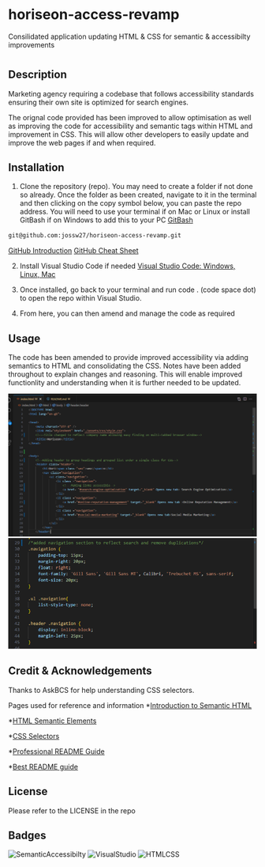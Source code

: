 # horiseon-access-revamp
 Consilidated application updating HTML & CSS for semantic & accessibilty improvements
# <Horiseon-Access-Revamp>

## Description

Marketing agency requiring a codebase that follows accessibility standards ensuring their own site is optimized for search engines.

The orignal code provided has been improved to allow optimisation as well as improving the code for accessibility and semantic tags within HTML and improvement in CSS. This will allow other developers to easily update and improve the web pages if and when required.


## Installation

1. Clone the repository (repo). You may need to create a folder if not done so already. Once the folder as been created, navigate to it in the terminal and then clicking on the copy symbol below, you can paste the repo address.
You will need to use your terminal if on Mac or Linux or install GitBash if on Windows to add this to your PC 
[GitBash](https://gitforwindows.org/)
  ```sh
  git@github.com:jossw27/horiseon-access-revamp.git
   ``` 
[GitHub Introduction](https://digital.gov/resources/an-introduction-github/)
[GitHub Cheat Sheet](https://education.github.com/git-cheat-sheet-education.pdf)

2. Install Visual Studio Code if needed [Visual Studio Code: Windows, Linux, Mac](https://code.visualstudio.com/download)

3. Once installed, go back to your terminal and run code . (code space dot) to open the repo within Visual Studio.

4. From here, you can then amend and manage the code as required


## Usage

The code has been amended to provide improved accessibility via adding semantics to HTML and consolidating the CSS. Notes have been added throughout to explain changes and reasoning. This will enable improved functionlity and understanding when it is further needed to be updated. 

![HTML](https://github.com/jossw27/horiseon-access-revamp/blob/main/assets/images/HTML.png)
![CSS](https://github.com/jossw27/horiseon-access-revamp/blob/main/assets/images/CSS.png)


## Credit & Acknowledgements


Thanks to AskBCS for help understanding CSS selectors.

Pages used for reference and information
*[Introduction to Semantic HTML](https://dev.to/kenbellows/stop-using-so-many-divs-an-intro-to-semantic-html-3i9i)

*[HTML Semantic Elements](https://www.w3schools.com/html/html5_semantic_elements.asp)

*[CSS Selectors](https://www.w3schools.com/cssref/css_selectors.php_)

*[Professional README Guide](https://coding-boot-camp.github.io/full-stack/github/professional-readme-guide)

*[Best README guide](https://github.com/othneildrew/Best-README-Template)




## License

Please refer to the LICENSE in the repo


## Badges
 ![SemanticAccessibilty](https://img.shields.io/badge/Accessibility_-Improving_Semantics-green)
 ![VisualStudio](https://img.shields.io/badge/Open_in_Visual_Studio_Code-blue)
 ![HTMLCSS](https://img.shields.io/badge/HTML_-CSS-orange)
